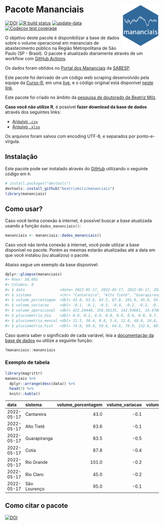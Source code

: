 
<!-- README.md is generated from README.Rmd. Please edit that file -->

# Pacote Mananciais <img src="man/figures/hexlogo.png" align="right" width = "120px"/>

<!-- badges: start -->

[![DOI](https://zenodo.org/badge/DOI/10.5281/zenodo.4733056.svg)](https://doi.org/10.5281/zenodo.4733056)
[![R build
status](https://github.com/beatrizmilz/mananciais/workflows/R-CMD-check/badge.svg)](https://github.com/beatrizmilz/mananciais/actions)
[![update-data](https://github.com/beatrizmilz/mananciais/actions/workflows/2-update_data.yaml/badge.svg)](https://github.com/beatrizmilz/mananciais/actions/workflows/2-update_data.yaml)
[![Codecov test
coverage](https://codecov.io/gh/beatrizmilz/mananciais/branch/master/graph/badge.svg)](https://codecov.io/gh/beatrizmilz/mananciais?branch=master)
<!-- badges: end -->

O objetivo deste pacote é disponibilizar a base de dados sobre o volume
operacional em mananciais de abastecimento público na Região
Metropolitana de São Paulo (SP - Brasil). O pacote é atualizado
diariamente através de um workflow com [GitHub
Actions](https://github.com/beatrizmilz/mananciais/actions).

Os dados foram obtidos no [Portal dos
Mananciais](http://mananciais.sabesp.com.br/Situacao) da
[SABESP](http://site.sabesp.com.br/site/Default.aspx).

Este pacote foi derivado de um código web scraping desenvolvido pela
equipe da [Curso-R](https://www.curso-r.com/), em uma
[live](https://youtu.be/jvZIxrMmOcQ), e o código original está
disponível [neste
link](https://github.com/curso-r/lives/blob/master/drafts/20200730_scraper_sabesp.R).

Este pacote foi criado no âmbito da [pesquisa de doutorado de Beatriz
Milz](https://beatrizmilz.github.io/tese/).

**Caso você não utilize R**, é possível **fazer download da base de
dados** através dos seguintes links:

  - [Arquivo
    `.csv`](https://github.com/beatrizmilz/mananciais/raw/master/inst/extdata/mananciais.csv)
  - [Arquivo
    `.xlsx`](https://github.com/beatrizmilz/mananciais/blob/master/inst/extdata/mananciais.xlsx?raw=true)

Os arquivos foram salvos com encoding UTF-8, e separados por
ponto-e-vírgula.

## Instalação

Este pacote pode ser instalado através do [GitHub](https://github.com/)
utilizando o seguinte código em `R`:

``` r
# install.packages("devtools")
devtools::install_github("beatrizmilz/mananciais")
library(mananciais)
```

## Como usar?

Caso você tenha conexão à internet, é possível buscar a base atualizada
usando a função `dados_mananciais()`:

``` r
mananciais <- mananciais::dados_mananciais() 
```

Caso você não tenha conexão à internet, você pode utilizar a base
disponível no pacote. Porém as mesmas estarão atualizadas até a data em
que você instalou (ou atualizou) o pacote.

Abaixo segue um exemplo da base disponível:

``` r
dplyr::glimpse(mananciais)
#> Rows: 50,605
#> Columns: 8
#> $ data                <date> 2022-05-17, 2022-05-17, 2022-05-17, 2022-05-17, 2…
#> $ sistema             <chr> "Cantareira", "Alto Tietê", "Guarapiranga", "Cotia…
#> $ volume_porcentagem  <dbl> 43.0, 63.6, 83.5, 87.8, 101.0, 45.0, 95.0, 43.1, 6…
#> $ volume_variacao     <dbl> -0.1, -0.1, -0.5, -0.4, -0.2, -0.2, -0.1, 0.0, -0.…
#> $ volume_operacional  <dbl> 422.24448, 356.56135, 142.93681, 14.47886, 113.330…
#> $ pluviometria_dia    <dbl> 0.0, 0.1, 0.0, 0.0, 0.0, 0.6, 0.0, 0.7, 0.2, 0.2, …
#> $ pluviometria_mensal <dbl> 31.5, 30.4, 8.8, 5.6, 12.0, 48.0, 34.8, 31.5, 30.3…
#> $ pluviometria_hist   <dbl> 74.8, 69.4, 59.6, 64.6, 79.9, 132.6, 88.9, 74.8, 6…
```

Caso queira saber o significado de cada variável, leia a [documentação
da base de
dados](https://beatrizmilz.github.io/mananciais/reference/mananciais.html)
ou utilize a seguinte função:

``` r
?mananciais::mananciais
```

### Exemplo de tabela

``` r
library(magrittr)
mananciais %>% 
  dplyr::arrange(desc(data)) %>% 
  head(7) %>%
  knitr::kable()
```

| data       | sistema      | volume\_porcentagem | volume\_variacao | volume\_operacional | pluviometria\_dia | pluviometria\_mensal | pluviometria\_hist |
| :--------- | :----------- | ------------------: | ---------------: | ------------------: | ----------------: | -------------------: | -----------------: |
| 2022-05-17 | Cantareira   |                43.0 |            \-0.1 |           422.24448 |               0.0 |                 31.5 |               74.8 |
| 2022-05-17 | Alto Tietê   |                63.6 |            \-0.1 |           356.56135 |               0.1 |                 30.4 |               69.4 |
| 2022-05-17 | Guarapiranga |                83.5 |            \-0.5 |           142.93681 |               0.0 |                  8.8 |               59.6 |
| 2022-05-17 | Cotia        |                87.8 |            \-0.4 |            14.47886 |               0.0 |                  5.6 |               64.6 |
| 2022-05-17 | Rio Grande   |               101.0 |            \-0.2 |           113.33068 |               0.0 |                 12.0 |               79.9 |
| 2022-05-17 | Rio Claro    |                45.0 |            \-0.2 |             6.14515 |               0.6 |                 48.0 |              132.6 |
| 2022-05-17 | São Lourenço |                95.0 |            \-0.1 |            84.34342 |               0.0 |                 34.8 |               88.9 |

## Como citar o pacote

[![DOI](https://zenodo.org/badge/DOI/10.5281/zenodo.4733056.svg)](https://doi.org/10.5281/zenodo.4733056)
